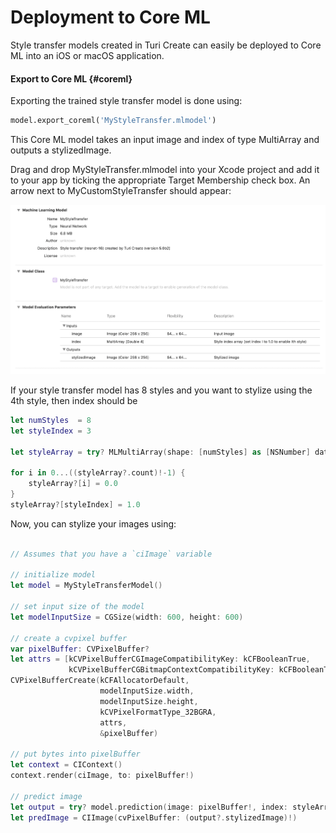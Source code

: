 # Deployment to Core ML

Style transfer models created in Turi Create can easily be deployed to
Core ML into an iOS or macOS application.

#### Export to Core ML {#coreml}

Exporting the trained style transfer model is done using:
```python
model.export_coreml('MyStyleTransfer.mlmodel')
```

This Core ML model takes an input image and index of type MultiArray and
outputs a stylizedImage.

Drag and drop MyStyleTransfer.mlmodel into your Xcode project and add it
to your app by ticking the appropriate Target Membership check box.  An
arrow next to MyCustomStyleTransfer should appear:

![Xcode view of MyStyleTransfer.mlmodel](images/xcode_style_transfer.png)

If your style transfer model has 8 styles and you want to stylize using
the 4th style, then index should be

```swift
let numStyles  = 8
let styleIndex = 3

let styleArray = try? MLMultiArray(shape: [numStyles] as [NSNumber] dataType: MLMultiArrayDataType.double)

for i in 0...((styleArray?.count)!-1) {
    styleArray?[i] = 0.0
}
styleArray?[styleIndex] = 1.0
```

Now, you can stylize your images using:
```swift

// Assumes that you have a `ciImage` variable

// initialize model 
let model = MyStyleTransferModel()

// set input size of the model
let modelInputSize = CGSize(width: 600, height: 600)

// create a cvpixel buffer
var pixelBuffer: CVPixelBuffer?
let attrs = [kCVPixelBufferCGImageCompatibilityKey: kCFBooleanTrue,
             kCVPixelBufferCGBitmapContextCompatibilityKey: kCFBooleanTrue] as CFDictionary
CVPixelBufferCreate(kCFAllocatorDefault,
                    modelInputSize.width,
                    modelInputSize.height,
                    kCVPixelFormatType_32BGRA,
                    attrs,
                    &pixelBuffer)

// put bytes into pixelBuffer
let context = CIContext()
context.render(ciImage, to: pixelBuffer!)

// predict image
let output = try? model.prediction(image: pixelBuffer!, index: styleArray!)
let predImage = CIImage(cvPixelBuffer: (output?.stylizedImage)!)

```